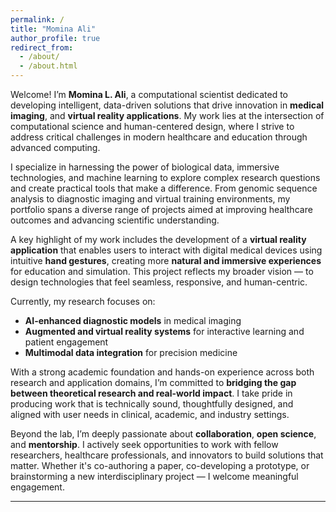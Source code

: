 ```yaml
---
permalink: /
title: "Momina Ali"
author_profile: true
redirect_from: 
  - /about/
  - /about.html
---
```


Welcome! I’m **Momina L. Ali**, a computational scientist dedicated to developing intelligent, data-driven solutions that drive innovation in **medical imaging**, and **virtual reality applications**. My work lies at the intersection of computational science and human-centered design, where I strive to address critical challenges in modern healthcare and education through advanced computing.

I specialize in harnessing the power of biological data, immersive technologies, and machine learning to explore complex research questions and create practical tools that make a difference. From genomic sequence analysis to diagnostic imaging and virtual training environments, my portfolio spans a diverse range of projects aimed at improving healthcare outcomes and advancing scientific understanding.

A key highlight of my work includes the development of a **virtual reality application** that enables users to interact with digital medical devices using intuitive **hand gestures**, creating more **natural and immersive experiences** for education and simulation. This project reflects my broader vision — to design technologies that feel seamless, responsive, and human-centric.

Currently, my research focuses on:
- **AI-enhanced diagnostic models** in medical imaging
- **Augmented and virtual reality systems** for interactive learning and patient engagement
- **Multimodal data integration** for precision medicine

With a strong academic foundation and hands-on experience across both research and application domains, I’m committed to **bridging the gap between theoretical research and real-world impact**. I take pride in producing work that is technically sound, thoughtfully designed, and aligned with user needs in clinical, academic, and industry settings.

Beyond the lab, I’m deeply passionate about **collaboration**, **open science**, and **mentorship**. I actively seek opportunities to work with fellow researchers, healthcare professionals, and innovators to build solutions that matter. Whether it's co-authoring a paper, co-developing a prototype, or brainstorming a new interdisciplinary project — I welcome meaningful engagement.

---